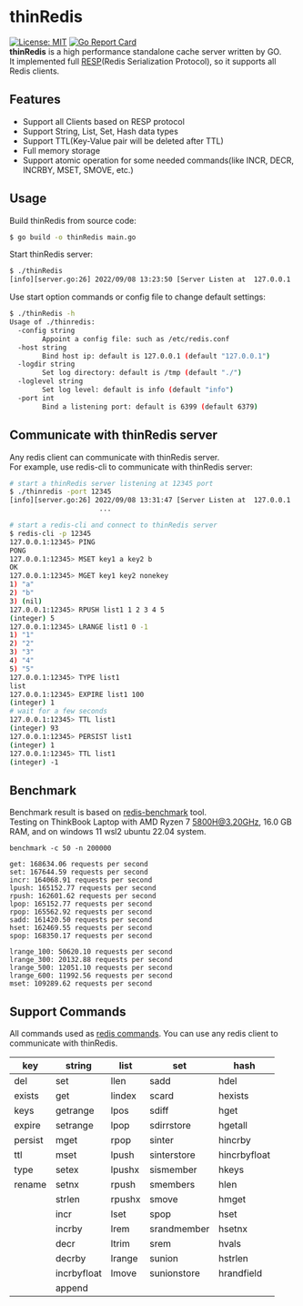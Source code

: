 # thinRedis

[![License: MIT](https://img.shields.io/badge/License-MIT-yellow.svg)](https://github.com/VincentFF/thinredis/blob/main/LICENSE)
[![Go Report Card](https://goreportcard.com/badge/github.com/VincentFF/thinredis)](https://goreportcard.com/report/github.com/VincentFF/thinredis)  
**thinRedis** is a high performance standalone cache server written by GO.  
It implemented full [RESP](https://redis.io/docs/reference/protocol-spec/)(Redis Serialization Protocol), so it supports
all Redis clients.

## Features

* Support all Clients based on RESP protocol
* Support String, List, Set, Hash data types
* Support TTL(Key-Value pair will be deleted after TTL)
* Full memory storage
* Support atomic operation for some needed commands(like INCR, DECR, INCRBY, MSET, SMOVE, etc.)

## Usage
Build thinRedis from source code:
```bash
$ go build -o thinRedis main.go
```
Start thinRedis server:
```bash
$ ./thinRedis
[info][server.go:26] 2022/09/08 13:23:50 [Server Listen at  127.0.0.1 : 6379]
```
Use start option commands or config file to change default settings:
```bash 
$ ./thinRedis -h
Usage of ./thinredis:
  -config string
        Appoint a config file: such as /etc/redis.conf
  -host string
        Bind host ip: default is 127.0.0.1 (default "127.0.0.1")
  -logdir string
        Set log directory: default is /tmp (default "./")
  -loglevel string
        Set log level: default is info (default "info")
  -port int
        Bind a listening port: default is 6399 (default 6379)
```
## Communicate with thinRedis server
Any redis client can communicate with thinRedis server.  
For example, use redis-cli to communicate with thinRedis server:

```bash
# start a thinRedis server listening at 12345 port
$ ./thinredis -port 12345
[info][server.go:26] 2022/09/08 13:31:47 [Server Listen at  127.0.0.1 : 12345]
                      ...

# start a redis-cli and connect to thinRedis server
$ redis-cli -p 12345
127.0.0.1:12345> PING
PONG
127.0.0.1:12345> MSET key1 a key2 b
OK
127.0.0.1:12345> MGET key1 key2 nonekey
1) "a"
2) "b"
3) (nil)
127.0.0.1:12345> RPUSH list1 1 2 3 4 5
(integer) 5
127.0.0.1:12345> LRANGE list1 0 -1
1) "1"
2) "2"
3) "3"
4) "4"
5) "5"
127.0.0.1:12345> TYPE list1
list
127.0.0.1:12345> EXPIRE list1 100
(integer) 1
# wait for a few seconds
127.0.0.1:12345> TTL list1
(integer) 93
127.0.0.1:12345> PERSIST list1
(integer) 1
127.0.0.1:12345> TTL list1
(integer) -1
```


## Benchmark

Benchmark result is based on [redis-benchmark](https://redis.io/topics/benchmarks) tool.  
Testing on ThinkBook Laptop with AMD Ryzen 7 5800H@3.20GHz, 16.0 GB RAM, and on windows 11 wsl2 ubuntu 22.04 system.

`benchmark -c 50 -n 200000`

```text
get: 168634.06 requests per second
set: 167644.59 requests per second
incr: 164068.91 requests per second
lpush: 165152.77 requests per second
rpush: 162601.62 requests per second
lpop: 165152.77 requests per second
rpop: 165562.92 requests per second
sadd: 161420.50 requests per second
hset: 162469.55 requests per second
spop: 168350.17 requests per second

lrange_100: 50620.10 requests per second
lrange_300: 20132.88 requests per second
lrange_500: 12051.10 requests per second
lrange_600: 11992.56 requests per second
mset: 109289.62 requests per second
```

## Support Commands
All commands used as [redis commands](https://redis.io/commands/). You can use any redis client to communicate with thinRedis.

| key     | string      | list   | set         | hash         |
|---------|-------------|--------|-------------|--------------|
| del     | set         | llen   | sadd        | hdel         |
| exists  | get         | lindex | scard       | hexists      |
| keys    | getrange    | lpos   | sdiff       | hget         |
| expire  | setrange    | lpop   | sdirrstore  | hgetall      |
| persist | mget        | rpop   | sinter      | hincrby      |
| ttl     | mset        | lpush  | sinterstore | hincrbyfloat |
| type    | setex       | lpushx | sismember   | hkeys        |
| rename  | setnx       | rpush  | smembers    | hlen         |
|         | strlen      | rpushx | smove       | hmget        |
|      | incr        | lset   | spop        | hset         |
|      | incrby      | lrem   | srandmember | hsetnx       |
|      | decr        | ltrim  | srem        | hvals        |
|      | decrby      | lrange | sunion      | hstrlen      |
|      | incrbyfloat | lmove  | sunionstore | hrandfield   |
|      | append      |        |             |              |